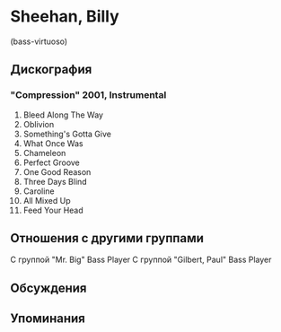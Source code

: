 # Sheehan, Billy

(bass-virtuoso)

## Дискография

### "Compression" 2001, Instrumental

1. Bleed Along The Way
2. Oblivion
3. Something's Gotta Give
4. What Once Was
5. Chameleon
6. Perfect Groove
 7. One Good Reason
8. Three Days Blind
9. Caroline
10. All Mixed Up
11. Feed Your Head
 




## Отношения с другими группами

C группой "Mr. Big" Bass Player
C группой "Gilbert, Paul" Bass Player

## Обсуждения


## Упоминания

